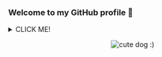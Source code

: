 ### Welcome to my GitHub profile :tada:


  
  
  <details>
    <summary>
      CLICK ME!
    </summary>
  
    Hello
    Here is some text
    It's formatted in a monospace font, weirdly.
  </details>



<p align="center">
  <img alt="cute dog :)" src="https://cdn.discordapp.com/attachments/458291463663386646/592779619212460054/Screenshot_20190624-201411.jpg" />
</p

<!--
**LeMorrow/LeMorrow** is a ✨ _special_ ✨ repository because its `README.md` (this file) appears on your GitHub profile.

Here are some ideas to get you started:

- 🔭 I’m currently working on ...
- 🌱 I’m currently learning ...
- 👯 I’m looking to collaborate on ...
- 🤔 I’m looking for help with ...
- 💬 Ask me about ...
- 📫 How to reach me: ...
- 😄 Pronouns: ...
- ⚡ Fun fact: ...
-->
